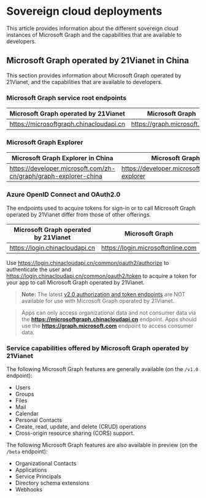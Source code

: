 # Sovereign cloud deployments


This article provides information about the different sovereign cloud instances of Microsoft Graph and the capabilities that are available to developers. 


## Microsoft Graph operated by 21Vianet in China

This section provides information about Microsoft Graph operated by 21Vianet, and the capabilities that are available to developers. 

### Microsoft Graph service root endpoints
| Microsoft Graph operated by 21Vianet | Microsoft Graph|
|---------------------------|----------------|
| https://microsoftgraph.chinacloudapi.cn | https://graph.microsoft.com|

### Microsoft Graph Explorer
| Microsoft Graph Explorer in China | Microsoft Graph Explorer|
|---------------------------|----------------|
|https://developer.microsoft.com/zh-cn/graph/graph-explorer-china| https://developer.microsoft.com/graph/graph-explorer|

### Azure OpenID Connect and OAuth2.0
The endpoints used to acquire tokens for sign-in or to call Microsoft Graph operated by 21Vianet differ from those of other offerings. 

| Microsoft Graph operated by 21Vianet | Microsoft Graph|
|---------------------------|----------------|
| https://login.chinacloudapi.cn | https://login.microsoftonline.com|
 
Use https://login.chinacloudapi.cn/common/oauth2/authorize to authenticate the user and https://login.chinacloudapi.cn/common/oauth2/token to acquire a token for your app to call Microsoft Graph operated by 21Vianet.

> **Note:** The latest [v2.0 authorization and token endpoints](https://azure.microsoft.com/en-us/documentation/articles/active-directory-appmodel-v2-overview/) are NOT available for use with Microsoft Graph operated by 21Vianet. 

>Apps can only access organizational data and not consumer data via the **https://microsoftgraph.chinacloudapi.cn** endpoint. Apps should use the **https://graph.microsoft.com** endpoint to access consumer data.

### Service capabilities offered by Microsoft Graph operated by 21Vianet
The following Microsoft Graph features are generally available (on the `/v1.0` endpoint):

* Users
* Groups
* Files
* Mail
* Calendar
* Personal Contacts 
* Create, read, update, and delete (CRUD) operations
* Cross-origin resource sharing (CORS) support.

The following Microsoft Graph features are also available in preview (on the `/beta` endpoint):

* Organizational Contacts
* Applications
* Service Principals
* Directory schema extensions
* Webhooks
